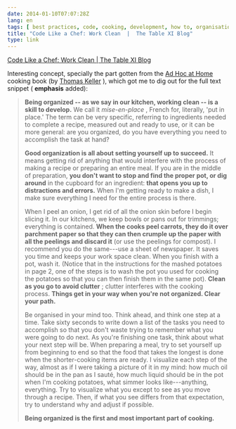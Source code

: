 ```yaml
---
date: 2014-01-10T07:07:28Z
lang: en
tags: [ best practices, code, cooking, development, how to, organisation ]
title: "Code Like a Chef: Work Clean  |  The Table XI Blog"
type: link
---
```


[Code Like a Chef: Work Clean  |  The Table XI
Blog](http://www.tablexi.com/blog/2012/08/code-like-a-chef-work-clean/developers/)

Interesting concept, specially the part gotten from the [Ad Hoc at
Home](http://www.amazon.com/dp/1579653774) cooking book (by [Thomas
Keller](http://en.wikipedia.org/wiki/Thomas_Keller) ), which got me to
dig out for the full text snippet ( **emphasis** added):

> **Being organized -- as we say in our kitchen, working clean -- is a
> skill to develop.** We call it *mise-en-place* , French for,
> literally, 'put in place.' The term can be very specific, referring to
> ingredients needed to complete a recipe, measured out and ready to
> use, or it can be more general: are you organized, do you have
> everything you need to accomplish the task at hand?
>
> **Good organization is all about setting yourself up to succeed.** It
> means getting rid of anything that would interfere with the process of
> making a recipe or preparing an entire meal. If you are in the middle
> of preparation, **you don't want to stop and find the proper pot, or
> dig around** in the cupboard for an ingredient: **that opens you up to
> distractions and errors.** When I'm getting ready to make a dish, I
> make sure everything I need for the entire process is there.
>
> When I peel an onion, I get rid of all the onion skin before I begin
> slicing it. In our kitchens, we keep bowls or pans out for trimmings;
> everything is contained. **When the cooks peel carrots, they do it
> over parchment paper so that they can then crumple up the paper with
> all the peelings and discard it** (or use the peelings for compost). I
> recommend you do the same---use a sheet of newspaper. It saves you
> time and keeps your work space clean. When you finish with a pot, wash
> it. (Notice that in the instructions for the mashed potatoes in page
> 2, one of the steps is to wash the pot you used for cooking the
> potatoes so that you can then finish them in the same pot). **Clean as
> you go to avoid clutter** ; clutter interferes with the cooking
> process. **Things get in your way when you're not organized. Clear
> your path.**
>
> Be organised in your mind too. Think ahead, and think one step at a
> time. Take sixty seconds to write down a list of the tasks you need to
> accomplish so that you don't waste trying to remember what you were
> going to do next. As you're finishing one task, think about what your
> next step will be. When preparing a meal, try to set yourself up from
> beginning to end so that the food that takes the longest is done when
> the shorter-cooking items are ready. I visualize each step of the way,
> almost as if I were taking a picture of it in my mind: how much oil
> should be in the pan as I sauté, how much liquid should be in the pot
> when I'm cooking potatoes, what simmer looks like---anything,
> everything. Try to visualize what you except to see as you move
> through a recipe. Then, if what you see differs from that expectation,
> try to understand why and adjust if possible.
>
> **Being organized is the first and most important part of cooking.**

